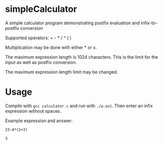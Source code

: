 # simpleCalculator
A simple calculator program demonstrating postfix evaluation and infix-to-postfix conversion

 
Supported operators: + - * / ^ ( )

Multiplication may be done with either * or x.

The maximum expression length is 1024 characters. This is the limit for the input as well as postfix conversion. 

The maximum expression length limit may be changed.

# Usage
Compile with ```gcc calculator.c``` and run with ```./a.out```. Then enter an infix expression without spaces. 

Example expression and answer:

```
23-4*(2+3)

3
```
